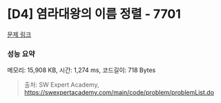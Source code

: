 # [D4] 염라대왕의 이름 정렬 - 7701 

[문제 링크](https://swexpertacademy.com/main/code/problem/problemDetail.do?contestProbId=AWqU0zh6rssDFARG) 

### 성능 요약

메모리: 15,908 KB, 시간: 1,274 ms, 코드길이: 718 Bytes



> 출처: SW Expert Academy, https://swexpertacademy.com/main/code/problem/problemList.do